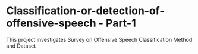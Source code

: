 # Classification-or-detection-of-offensive-speech - Part-1
This project investigates Survey on Offensive Speech Classification Method and Dataset
